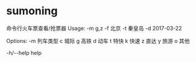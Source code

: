 # sumoning

命令行火车票查看/抢票器
Usage:
     -m g,z  -f 北京 -t 秦皇岛 -d 2017-03-22

Options:
  -m        列车类型
   c          城际
   g          高铁
   d          动车
   t          特快
   k          快速
   z          直达
   y          旅游
   o          其他
   
  -h/--help   help

